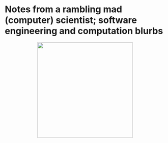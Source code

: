 # Notes from a rambling mad (computer) scientist; software engineering and computation blurbs

<div id="header" align="center">
  <img src="https://media.giphy.com/media/v1.Y2lkPTc5MGI3NjExNTZxM3hlYWh3OW4yazU2aTA1b3hvNHgwNmIwNTkzcTgyMm8yZ2FlMSZlcD12MV9pbnRlcm5hbF9naWZfYnlfaWQmY3Q9Zw/xTiTngQ7Gpakdpm4nu/giphy.gif" width = "300"/>
</div>
